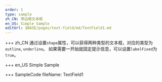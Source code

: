 ```yaml
---
order: 1
type: sample
zh_CN: 带边框文本框
en_US: Simple Sample
editUrl: $BASE/pages/text-field/md/TextField1.md
---
```


+++ zh_CN
通过设置<Code>shape</Code>属性，可以获得两种类型的文本框，对应的类型为<Code>outline</Code>, <Code>underline</Code>。
如果需要一开始就固定提示信息，可以设置<Code>labelFixed</Code>为<Code>true</Code>。

+++ en_US
Simple Sample

+++ SampleCode
fileName: TextField1
